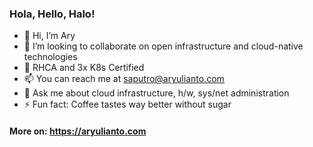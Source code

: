 ### Hola, Hello, Halo!

- 👋 Hi, I’m Ary
- 👯 I’m looking to collaborate on open infrastructure and cloud-native technologies
- 📝 RHCA and 3x K8s Certified
- 📫 You can reach me at saputro@aryulianto.com 
- 💬 Ask me about cloud infrastructure, h/w, sys/net administration
- ⚡ Fun fact: Coffee tastes way better without sugar

#### More on: https://aryulianto.com
